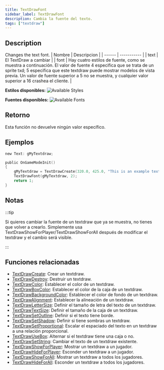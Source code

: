 ```yaml
---
title: TextDrawFont
sidebar_label: TextDrawFont
description: Cambia la fuente del texto.
tags: ["textdraw"]
---
```


## Description

Changes the text font.
| Nombre | Descripcion |
| ------ | ----------- |
|  text  | El TextDraw a cambiar |
|  font  | Hay cuatro estilos de fuente, como se muestra a continuación. El valor de fuente 4 especifica que se trata de un sprite txd; 5 especifica que este textdraw puede mostrar modelos de vista previa. Un valor de fuente superior a 5 no se muestra, y cualquier valor superior a 16 crashea el cliente. |

**Estilos disponibles:**
![Available Styles](https://assets.open.mp/assets/images/textdraws/Textdraw_font_styles.png)

**Fuentes disponibles:**
![Available Fonts](https://assets.open.mp/assets/images/textdraws/Textdraw_Fonts.png)

## Retorno

Esta función no devuelve ningún valor específico.

## Ejemplos

```c
new Text: gMyTextdraw;

public OnGameModeInit()
{
    gMyTextdraw = TextDrawCreate(320.0, 425.0, "This is an example textdraw");
    TextDrawFont(gMyTextdraw, 2);
    return 1;
}
```

## Notas

:::tip

Si quieres cambiar la fuente de un textdraw que ya se muestra, no tienes que volver a crearlo. Simplemente usa TextDrawShowForPlayer/TextDrawShowForAll después de modificar el textdraw y el cambio será visible.

:::

## Funciones relacionadas

- [TextDrawCreate](TextDrawCreate): Crear un textdraw.
- [TextDrawDestroy](TextDrawDestroy): Destruir un textdraw.
- [TextDrawColor](TextDrawColor): Establecer el color de un textdraw.
- [TextDrawBoxColor](TextDrawBoxColor): Establecer el color de la caja de un textdraw.
- [TextDrawBackgroundColor](TextDrawBackgroundColor): Establecer el color de fondo de un textdraw.
- [TextDrawAlignment](TextDrawAlignment): Establecer la alineación de un textdraw.
- [TextDrawLetterSize](TextDrawLetterSize): Definir el tamaño de letra del texto de un textdraw.
- [TextDrawTextSize](TextDrawTextSize): Definir el tamaño de la caja de un textdraw.
- [TextDrawSetOutline](TextDrawSetOutline): Definir si el texto tiene borde.
- [TextDrawSetShadow](TextDrawSetShadow): Definir si tiene sombras un textdraw.
- [TextDrawSetProportional](TextDrawSetProportional): Escalar el espaciado del texto en un textdraw a una relación proporcional.
- [TextDrawUseBox](TextDrawUseBox): Alternar si el textdraw tiene una caja o no.
- [TextDrawSetString](TextDrawSetString): Cambiar el texto de un textdraw existente.
- [TextDrawShowForPlayer](TextDrawShowForPlayer): Mostrar un textdraw a un jugador.
- [TextDrawHideForPlayer](TextDrawHideForPlayer): Esconder un textdraw a un jugador.
- [TextDrawShowForAll](TextDrawShowForAll): Mostrar un textdraw a todos los jugadores.
- [TextDrawHideForAll](TextDrawHideForAll): Esconder un textdraw a todos los jugadores.
